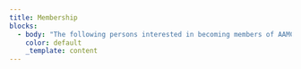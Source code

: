 ```yaml
---
title: Membership
blocks:
  - body: "The following persons interested in becoming members of AAMC as mediators and arbitrators  may apply to the Registrar, AAMC, 402,403, Ace Krishna Arcade Ganeshnagar, Vanasthalipuram Road, Hyderabad-500070 by post or by email to:\_[registrar@amikaadr.com](mailto:registrar@amikaadr.com)\n\nThe following persons may be enlisted:\n\n* Retired Judge of the Supreme Court of India\n* Retired Judge of the High Court\n* Retired District and Session Judge\n* Retired Officers of State Higher Judicial Services\n* District and Sessions Judge\n* Officers of State Higher Judicial Services\n* Legal practitioner with at least 10 years standing at the bar at the level of the Supreme Court, High Court, and District Court\n* Expert or other professionals with at least fifteen years of standing\n* Persons who are themselves experts in mediation and arbitration\n* Senior Officers Retired from Government Service\n\nMembership shall be:\n\n1. Life Members    | Rs.50,000 Onetime fee\n2. &#x20;Annual Members  | Rs.5,000 per annum\n3. Student Members | Rs.1,500 per annum\n\nAAMC Executive Committee will examine the applications and advise the applicants to pay the membership fee. No fee should be paid at the time of application. Detailed rules and regulations governing the membership shall be sent once the membership is offered.\n"
    color: default
    _template: content
---
```


